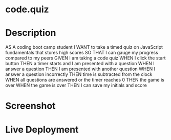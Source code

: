 # code.quiz

# Description

AS A coding boot camp student
I WANT to take a timed quiz on JavaScript fundamentals that stores high scores
SO THAT I can gauge my progress compared to my peers
GIVEN I am taking a code quiz
WHEN I click the start button
THEN a timer starts and I am presented with a question
WHEN I answer a question
THEN I am presented with another question
WHEN I answer a question incorrectly
THEN time is subtracted from the clock
WHEN all questions are answered or the timer reaches 0
THEN the game is over
WHEN the game is over
THEN I can save my initials and score

# Screenshot

# Live Deployment